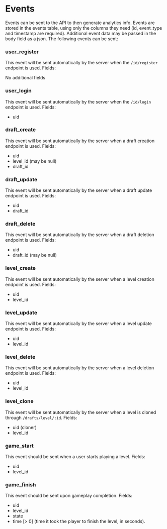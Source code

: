 # Events

Events can be sent to the API to then generate analytics info. Events are stored in the events table, using only the columns they need (id, event_type and timestamp are required). Additional event data may be passed in the body field as a json.
The following events can be sent:

### user_register

This event will be sent automatically by the server when the `/id/register` endpoint is used. Fields:

No additional fields

### user_login

This event will be sent automatically by the server when the `/id/login` endpoint is used. Fields:

- uid

### draft_create

This event will be sent automatically by the server when a draft creation endpoint is used. Fields:

- uid
- level_id (may be null)
- draft_id

### draft_update

This event will be sent automatically by the server when a draft update endpoint is used. Fields:

- uid
- draft_id

### draft_delete

This event will be sent automatically by the server when a draft deletion endpoint is used. Fields:

- uid
- draft_id (may be null)

### level_create

This event will be sent automatically by the server when a level creation endpoint is used. Fields:

- uid
- level_id

### level_update

This event will be sent automatically by the server when a level update endpoint is used. Fields:

- uid
- level_id

### level_delete

This event will be sent automatically by the server when a level deletion endpoint is used. Fields:

- uid
- level_id

### level_clone

This event will be sent automatically by the server when a level is cloned through `/drafts/level/:id`. Fields:

- uid (cloner)
- level_id

### game_start

This event should be sent when a user starts playing a level. Fields:

- uid
- level_id

### game_finish

This event should be sent upon gameplay completion. Fields:

- uid
- level_id
- state
- time [> 0] (time it took the player to finish the level, in seconds).
